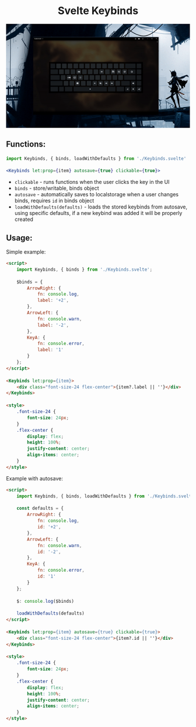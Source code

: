 <h1 align="center">
	Svelte Keybinds
</h1>
<p align="center">
  <img src="./docs/show.gif" alt="chat"><br>
</p>

## Functions:
```jsx
import Keybinds, { binds, loadWithDefaults } from './Keybinds.svelte'

<Keybinds let:prop={item} autosave={true} clickable={true}>
```
- `clickable` - runs functions when the user clicks the key in the UI
- `binds` - store/writable, binds object
- `autosave` - automatically saves to localstorage when a user changes binds, requires `id` in binds object
- `loadWithDefaults(defaults)` - loads the stored keybinds from autosave, using specific defaults, if a new keybind was added it will be properly created


## Usage:

Simple example:
```html
<script>
	import Keybinds, { binds } from './Keybinds.svelte';

	$binds = {
		ArrowRight: {
			fn: console.log,
			label: '+2',
		},
		ArrowLeft: {
			fn: console.warn,
			label: '-2',
		},
		KeyA: {
			fn: console.error,
			label: '1'
		}
	};
</script>

<Keybinds let:prop={item}>
	<div class="font-size-24 flex-center">{item?.label || ''}</div>
</Keybinds>

<style>
	.font-size-24 {
		font-size: 24px;
	}
	.flex-center {
		display: flex;
		height: 100%;
		justify-content: center;
		align-items: center;
	}
</style>
```

Example with autosave:
```html
<script>
	import Keybinds, { binds, loadWithDefaults } from './Keybinds.svelte';

	const defaults = {
		ArrowRight: {
			fn: console.log,
			id: '+2',
		},
		ArrowLeft: {
			fn: console.warn,
			id: '-2',
		},
		KeyA: {
			fn: console.error,
			id: '1'
		}
	};

	$: console.log($binds)

	loadWithDefaults(defaults)
</script>

<Keybinds let:prop={item} autosave={true} clickable={true}>
	<div class="font-size-24 flex-center">{item?.id || ''}</div>
</Keybinds>

<style>
	.font-size-24 {
		font-size: 24px;
	}
	.flex-center {
		display: flex;
		height: 100%;
		justify-content: center;
		align-items: center;
	}
</style>

```